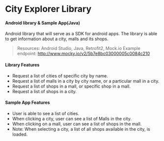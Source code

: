# City Explorer Library

#### Android library & Sample App(Java)

 
Android library that will serve as a SDK for android apps. The library is able
to get information about a city, malls and its shops.

> Resources:
> Android Studio, Java, Retrofit2, Mock.io 
> Example endpoint: http://www.mocky.io/v2/5b7e8bc03000005c0084c210

#### Library Features

 - Request a list of cities of specific city by name. 
 - Request a list of malls in a city by city name, or a particular mall in a city.
 - Request a list of shops in a mall, or specific shop in a mall.
 - Request a list of shops in a city.

#### Sample App Features

 - User is able to see a list of cities.
 - When clicking a city, user can see a list of Malls in the city.
 - When clicking on a mall, user can see a list of shops in the mall.
 - Note: When selecting a city, a list of all shops available in the city, is loaded.


